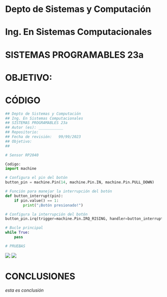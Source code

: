 # Depto de Sistemas y Computación
# Ing. En Sistemas Computacionales
# SISTEMAS PROGRAMABLES 23a


# OBJETIVO:


# CÓDIGO
```python
## Depto de Sistemas y Computación
## Ing. En Sistemas Computacionales
## SISTEMAS PROGRAMABLES 23a
## Autor (es): ___________
## Repositorio:  
## Fecha de revisión:   99/99/2023
## Objetivo:
##   

# Sensor RP2040

Codigo:
import machine

# Configura el pin del botón
button_pin = machine.Pin(14, machine.Pin.IN, machine.Pin.PULL_DOWN)

# Función para manejar la interrupción del botón
def button_interrupt(pin):
    if pin.value() == 1:
        print("¡Botón presionado!")

# Configura la interrupción del botón
button_pin.irq(trigger=machine.Pin.IRQ_RISING, handler=button_interrupt)

# Bucle principal
while True:
    pass

# PRUEBAS

```

![]([https://www.snapon.co.za/images/thumbs/default-image_550.png](https://scontent.ftij1-2.fna.fbcdn.net/v/t1.15752-9/344301652_100384643068951_3791336422858187356_n.png?_nc_cat=106&ccb=1-7&_nc_sid=ae9488&_nc_ohc=6-69AexMVbkAX8Mqudk&_nc_ht=scontent.ftij1-2.fna&oh=03_AdSZt4PXZIdRq495ywLauZXxLxLr5DLUxK5q-e1aV6vqJA&oe=64890BF7))
![](https://www.snapon.co.za/images/thumbs/default-image_550.png)

# CONCLUSIONES
_esta es conclusión_

